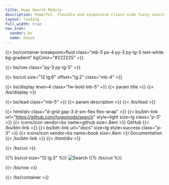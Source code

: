 ```yaml
---
title: Hugo Search Module
description: Powerful, flexible and responsive client side fuzzy search module built on top of Fuse.js.
layout: landing
full_width: true
nav_icon:
  vendor: bs
  name: house
---
```


{{< bs/container breakpoint=fluid class="mb-5 px-4 py-3 py-lg-5 text-white bg-gradient" bgColor="#222225" >}}

{{< bs/row class="py-3 py-lg-5" >}}

{{< bs/col size="12 lg:6" offset="lg:2" class="mb-4" >}}

{{< bs/display level=4 class="fw-bold mb-5" >}}
  {{< param title >}}
{{< /bs/display >}}

{{< bs/lead class="mb-5" >}}
  {{< param description >}}
{{< /bs/lead >}}

{{< html/div class="d-grid gap-3 d-sm-flex flex-wrap" >}}
  {{< bs/btn-link url="https://github.com/hugomods/search" style=light size=lg class="p-3" >}}
    {{< icons/icon vendor=bs name=github size=.8em >}} GitHub
  {{< /bs/btn-link >}}
  {{< bs/btn-link url="docs" size=lg style=success class="p-3" >}}
    {{< icons/icon vendor=bs name=book size=.8em >}} Documentation
  {{< /bs/btn-link >}}
{{< /html/div >}}

{{< /bs/col >}}

{{% bs/col size="12 lg:3" %}}
![Search](https://hugomods.com/images/banners/search.png?width=1500&height=1000)
{{% /bs/col %}}

{{< /bs/row >}}

{{< /bs/container >}}
